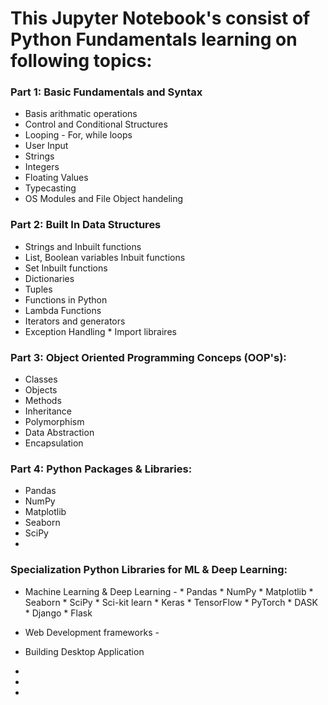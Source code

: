 # This Jupyter Notebook's consist of Python Fundamentals learning on following topics:


### Part 1: Basic Fundamentals and Syntax

-  Basis arithmatic operations 
-  Control and Conditional Structures
-  Looping - For, while loops
-  User Input
-  Strings
-  Integers
-  Floating Values
-  Typecasting
-  OS Modules and File Object handeling 


### Part 2: Built In Data Structures

-  Strings and Inbuilt functions
-  List, Boolean variables Inbuit functions
-  Set Inbuilt functions
-  Dictionaries
-  Tuples
-  Functions in Python
-  Lambda Functions
-  Iterators and generators
-  Exception Handling * Import libraires


### Part 3: Object Oriented Programming Conceps (OOP's):

-  Classes 
-  Objects
-  Methods
-  Inheritance
-  Polymorphism
-  Data Abstraction
-  Encapsulation

### Part 4: Python Packages & Libraries:

-  Pandas 
-  NumPy
-  Matplotlib
-  Seaborn
-  SciPy
-   
### Specialization Python Libraries for ML & Deep Learning:

-  Machine Learning & Deep Learning -
        *  Pandas 
        *  NumPy
        *  Matplotlib
        *  Seaborn
        *  SciPy
        *  Sci-kit learn
        *  Keras
        *  TensorFlow
        *  PyTorch
        *  DASK
        *  Django
        *  Flask


-  Web Development frameworks -  
-  Building Desktop Application
-  
- 
-  